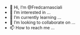 - 👋 Hi, I’m @Fredcarnasciali
- 👀 I’m interested in ...
- 🌱 I’m currently learning ...
- 💞️ I’m looking to collaborate on ...
- 📫 How to reach me ...

<!---
Fredcarnasciali/Fredcarnasciali is a ✨ special ✨ repository because its `README.md` (this file) appears on your GitHub profile.
You can click the Preview link to take a look at your changes.
--->
